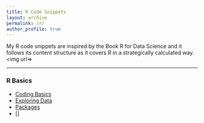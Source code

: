 ```yaml
---
title: R Code Snippets
layout: archive
permalink: /r/
author_profile: true
---
```

My R code snippets are inspired by the Book R for Data Science and it follows its content structure as it covers R in a strategically calculated way. <img url=>
<hr>

### R Basics
- [Coding Basics](/code/Coding-Basics)
- [Exploring Data](/code/Exploring-Data)
- [Packages](/code/Packages)
- []
